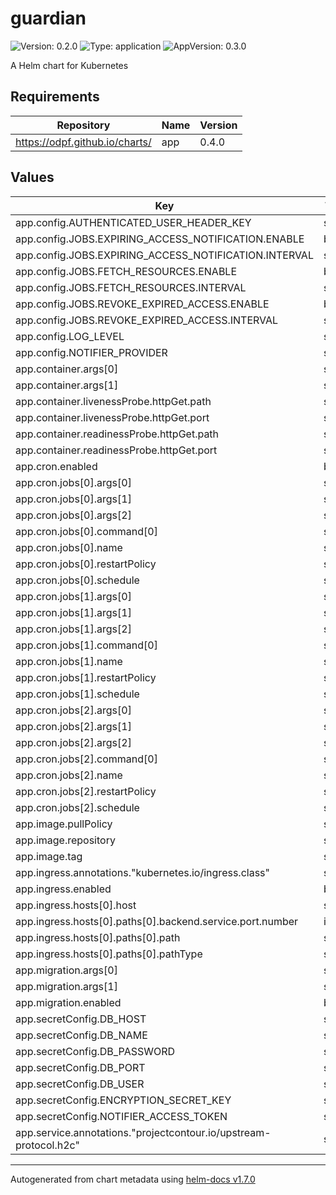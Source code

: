 # guardian

![Version: 0.2.0](https://img.shields.io/badge/Version-0.2.0-informational?style=flat-square) ![Type: application](https://img.shields.io/badge/Type-application-informational?style=flat-square) ![AppVersion: 0.3.0](https://img.shields.io/badge/AppVersion-0.3.0-informational?style=flat-square)

A Helm chart for Kubernetes

## Requirements

| Repository | Name | Version |
|------------|------|---------|
| https://odpf.github.io/charts/ | app | 0.4.0 |

## Values

| Key | Type | Default | Description |
|-----|------|---------|-------------|
| app.config.AUTHENTICATED_USER_HEADER_KEY | string | `"x-authenticated-user-email"` |  |
| app.config.JOBS.EXPIRING_ACCESS_NOTIFICATION.ENABLE | bool | `false` |  |
| app.config.JOBS.EXPIRING_ACCESS_NOTIFICATION.INTERVAL | string | `"0 9 * * *"` |  |
| app.config.JOBS.FETCH_RESOURCES.ENABLE | bool | `false` |  |
| app.config.JOBS.FETCH_RESOURCES.INTERVAL | string | `"0 */2 * * *"` |  |
| app.config.JOBS.REVOKE_EXPIRED_ACCESS.ENABLE | bool | `false` |  |
| app.config.JOBS.REVOKE_EXPIRED_ACCESS.INTERVAL | string | `"*/20 * * * *"` |  |
| app.config.LOG_LEVEL | string | `"info"` |  |
| app.config.NOTIFIER_PROVIDER | string | `"slack"` |  |
| app.container.args[0] | string | `"server"` |  |
| app.container.args[1] | string | `"start"` |  |
| app.container.livenessProbe.httpGet.path | string | `"/ping"` |  |
| app.container.livenessProbe.httpGet.port | string | `"tcp"` |  |
| app.container.readinessProbe.httpGet.path | string | `"/ping"` |  |
| app.container.readinessProbe.httpGet.port | string | `"tcp"` |  |
| app.cron.enabled | bool | `true` |  |
| app.cron.jobs[0].args[0] | string | `"job"` |  |
| app.cron.jobs[0].args[1] | string | `"run"` |  |
| app.cron.jobs[0].args[2] | string | `"fetch_resources"` |  |
| app.cron.jobs[0].command[0] | string | `"guardian"` |  |
| app.cron.jobs[0].name | string | `"fetch_resources"` |  |
| app.cron.jobs[0].restartPolicy | string | `"Never"` |  |
| app.cron.jobs[0].schedule | string | `"0 */2 * * *"` |  |
| app.cron.jobs[1].args[0] | string | `"job"` |  |
| app.cron.jobs[1].args[1] | string | `"run"` |  |
| app.cron.jobs[1].args[2] | string | `"appeal_expiration_reminder"` |  |
| app.cron.jobs[1].command[0] | string | `"guardian"` |  |
| app.cron.jobs[1].name | string | `"appeal_expiration_reminder"` |  |
| app.cron.jobs[1].restartPolicy | string | `"Never"` |  |
| app.cron.jobs[1].schedule | string | `"0 9 * * *"` |  |
| app.cron.jobs[2].args[0] | string | `"job"` |  |
| app.cron.jobs[2].args[1] | string | `"run"` |  |
| app.cron.jobs[2].args[2] | string | `"appeal_expiration_revocation"` |  |
| app.cron.jobs[2].command[0] | string | `"guardian"` |  |
| app.cron.jobs[2].name | string | `"appeal_expiration_revocation"` |  |
| app.cron.jobs[2].restartPolicy | string | `"Never"` |  |
| app.cron.jobs[2].schedule | string | `"*/20 * * * *"` |  |
| app.image.pullPolicy | string | `"Always"` |  |
| app.image.repository | string | `"odpf/guardian"` |  |
| app.image.tag | string | `"latest"` |  |
| app.ingress.annotations."kubernetes.io/ingress.class" | string | `"contour"` |  |
| app.ingress.enabled | bool | `true` |  |
| app.ingress.hosts[0].host | string | `"guardian.example.com"` |  |
| app.ingress.hosts[0].paths[0].backend.service.port.number | int | `80` |  |
| app.ingress.hosts[0].paths[0].path | string | `"/"` |  |
| app.ingress.hosts[0].paths[0].pathType | string | `"ImplementationSpecific"` |  |
| app.migration.args[0] | string | `"server"` |  |
| app.migration.args[1] | string | `"migrate"` |  |
| app.migration.enabled | bool | `true` |  |
| app.secretConfig.DB_HOST | string | `"localhost"` |  |
| app.secretConfig.DB_NAME | string | `"guardian"` |  |
| app.secretConfig.DB_PASSWORD | string | `nil` |  |
| app.secretConfig.DB_PORT | string | `nil` |  |
| app.secretConfig.DB_USER | string | `"guardian"` |  |
| app.secretConfig.ENCRYPTION_SECRET_KEY | string | `nil` |  |
| app.secretConfig.NOTIFIER_ACCESS_TOKEN | string | `nil` |  |
| app.service.annotations."projectcontour.io/upstream-protocol.h2c" | string | `"tcp"` |  |

----------------------------------------------
Autogenerated from chart metadata using [helm-docs v1.7.0](https://github.com/norwoodj/helm-docs/releases/v1.7.0)
